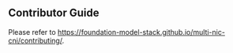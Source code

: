 ## Contributor Guide

Please refer to https://foundation-model-stack.github.io/multi-nic-cni/contributing/.